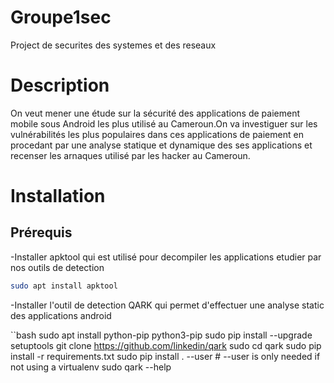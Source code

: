 # Groupe1sec
Project de securites des systemes et des reseaux

# Description
On veut mener une étude sur la sécurité des applications de paiement mobile sous Android les plus utilisé au Cameroun.On va investiguer sur les vulnérabilités les plus populaires dans ces applications de paiement en procedant par une analyse statique et dynamique des ses applications et recenser les arnaques utilisé par les hacker au Cameroun.

# Installation

## Prérequis
-Installer apktool qui est utilisé pour decompiler les applications etudier par nos outils de detection
```bash
sudo apt install apktool
```
-Installer l'outil de detection QARK qui permet d'effectuer une analyse static des applications android 

``bash
sudo apt install python-pip python3-pip
sudo pip install --upgrade setuptools
git clone https://github.com/linkedin/qark
sudo cd qark
sudo pip install -r requirements.txt
sudo pip install . --user  # --user is only needed if not using a virtualenv
sudo qark --help
```
